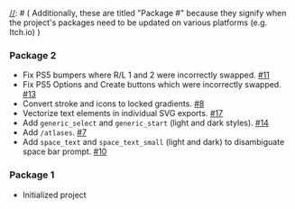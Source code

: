 
[//]: # (
Hashtag and numbers following the change note [e.g. #11] refer to corresponding GitHub issues and pull requests from the repository at github.com/mr-breakfast/mrbreakfasts_free_prompts.
)

[//]: # (
Additionally, these are titled "Package #" because they signify when the project's packages need to be updated on various platforms (e.g. Itch.io)
)

### Package 2
 - Fix PS5 bumpers where R/L 1 and 2 were incorrectly swapped. [#11](https://github.com/mr-breakfast/mrbreakfasts_free_prompts/pull/11)
 - Fix PS5 Options and Create buttons which were incorrectly swapped. [#13](https://github.com/mr-breakfast/mrbreakfasts_free_prompts/pull/13)
 - Convert stroke and icons to locked gradients. [#8](https://github.com/mr-breakfast/mrbreakfasts_free_prompts/issues/8)
 - Vectorize text elements in individual SVG exports. [#17](https://github.com/mr-breakfast/mrbreakfasts_free_prompts/issues/17)
 - Add `generic_select` and `generic_start` (light and dark styles). [#14](https://github.com/mr-breakfast/mrbreakfasts_free_prompts/issues/14)
 - Add `/atlases`. [#7](https://github.com/mr-breakfast/mrbreakfasts_free_prompts/issues/7)
 - Add `space_text` and `space_text_small` (light and dark) to disambiguate space bar prompt. [#10](https://github.com/mr-breakfast/mrbreakfasts_free_prompts/issues/10)

### Package 1
 - Initialized project 
 
